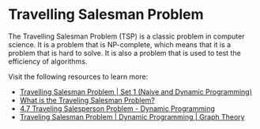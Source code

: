 # Travelling Salesman Problem

The Travelling Salesman Problem (TSP) is a classic problem in computer science. It is a problem that is NP-complete, which means that it is a problem that is hard to solve. It is also a problem that is used to test the efficiency of algorithms.

Visit the following resources to learn more:

- [Travelling Salesman Problem | Set 1 (Naive and Dynamic Programming)](https://www.geeksforgeeks.org/travelling-salesman-problem-set-1/)
- [What is the Traveling Salesman Problem?](https://www.youtube.com/watch?v=1pmBjIZ20pE)
- [4.7 Traveling Salesperson Problem - Dynamic Programming](https://www.youtube.com/watch?v=XaXsJJh-Q5Y)
- [Traveling Salesman Problem | Dynamic Programming | Graph Theory](https://www.youtube.com/watch?v=cY4HiiFHO1o)
